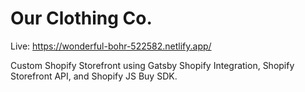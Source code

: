 # Our Clothing Co.

Live: https://wonderful-bohr-522582.netlify.app/

Custom Shopify Storefront using Gatsby Shopify Integration, Shopify Storefront API, and Shopify JS Buy SDK.
